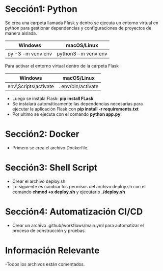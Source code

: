 # Sección1: Python

Se crea una carpeta llamada Flask y dentro se ejecuta un entorno virtual en python para gestionar dependencias y configuraciones de proyectos de manera aislada.

Windows             |  macOS/Linux
:-------------------------:|:-------------------------:
py -3 -m venv env   |  python3 -m venv env


Para activar el entorno virtual dentro de la carpeta Flask

Windows             |  macOS/Linux
:-------------------------:|:-------------------------:
env\Scripts\activate   |  . env/bin/activate



- Luego se instala Flask: **pip install FLask**
- Se instalará automáticamente las dependencias necesarias para ejecutar la aplicación Flask con **pip install -r requirements.txt**
- Por ultimo se ejecuta con el comando **python app.py**  



# Sección2: Docker
- Primero se crea el archivo Dockerfile.



# Sección3: Shell Script
- Crear el archivo deploy.sh
- Lo siguiente es cambiar los permisos del archivo deploy.sh con el comando **chmod +x deploy.sh** y ejecutarlo **./deploy.sh**

# Sección4: Automatización CI/CD
- Crear un archivo .github/workflows/main.yml para automatizar el proceso de construcción y pruebas.

# Información Relevante
-Todos los archivos están comentados.
